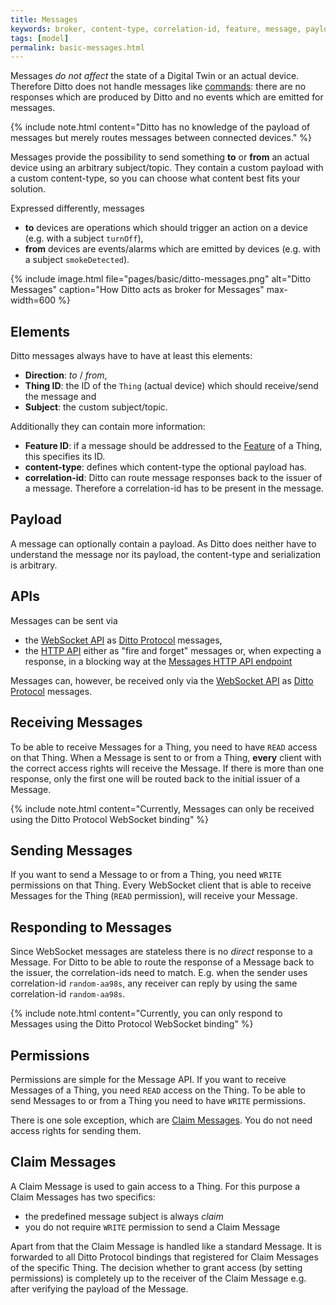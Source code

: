 ```yaml
---
title: Messages
keywords: broker, content-type, correlation-id, feature, message, payload, thing
tags: [model]
permalink: basic-messages.html
---
```


Messages *do not affect* the state of a Digital Twin or an actual device.
Therefore Ditto does not handle messages like [commands](basic-signals-command.html): there are no responses which are
produced by Ditto and no events which are emitted for messages.

  {%
    include note.html content="Ditto has no knowledge of the payload of messages but merely routes messages between
    connected devices."
  %}

Messages provide the possibility to send something **to** or **from** an actual device using an arbitrary subject/topic.
They contain a custom payload with a custom content-type, so you can choose what content best 
fits your solution.

Expressed differently, messages
* **to** devices are operations which should trigger an action on a device (e.g. with a subject `turnOff`),
* **from** devices are events/alarms which are emitted by devices (e.g. with a subject `smokeDetected`).

{% include image.html file="pages/basic/ditto-messages.png" alt="Ditto Messages" caption="How Ditto acts as broker for Messages" max-width=600 %}

## Elements

Ditto messages always have to have at least this elements:
* **Direction**: *to* / *from*,
* **Thing ID**: the ID of the `Thing` (actual device) which should receive/send the message and
* **Subject**: the custom subject/topic.

Additionally they can contain more information:
* **Feature ID**: if a message should be addressed to the [Feature](basic-feature.html) of a Thing, this specifies 
  its ID.
* **content-type**: defines which content-type the optional payload has.
* **correlation-id**: Ditto can route message responses back to the issuer of a message. Therefore a correlation-id has
  to be present in the message.

## Payload

A message can optionally contain a payload. As Ditto does neither have to understand the message nor its payload, the 
content-type and serialization is arbitrary.

## APIs

Messages can be sent via
* the [WebSocket API](protocol-bindings-websocket.html) as [Ditto Protocol](protocol-overview.html) messages,
* the [HTTP API](httpapi-overview.html) either as "fire and forget" messages or, when expecting a response, in a
  blocking way at the [Messages HTTP API endpoint](http-api-doc.html#/Messages)

Messages can, however, be received only via the [WebSocket API](protocol-bindings-websocket.html) as
[Ditto Protocol](protocol-overview.html) messages.

## Receiving Messages

To be able to receive Messages for a Thing, you need to have `READ` access on that Thing.
When a Message is sent to or from a Thing, **every** client with the correct
access rights will receive the Message. If there is more than one response, only the
first one will be routed back to the initial issuer of a Message.

{% include note.html content="Currently, Messages can only be received using the
 Ditto Protocol WebSocket binding" %}

## Sending Messages

If you want to send a Message to or from a Thing, you need `WRITE` permissions on that Thing.
Every WebSocket client that is able to receive Messages for the Thing (`READ` permission), will receive your Message.

## Responding to Messages

Since WebSocket messages are stateless there is no *direct* response to a Message.
For Ditto to be able to route the response of a Message back to the issuer, the
correlation-ids need to match. E.g. when the sender uses correlation-id `random-aa98s`,
any receiver can reply by using the same correlation-id `random-aa98s`.

{% include note.html content="Currently, you can only respond to Messages using the
 Ditto Protocol WebSocket binding" %}

## Permissions

Permissions are simple for the Message API. If you want to receive Messages of a Thing,
you need `READ` access on the Thing. To be able to send Messages to or from a Thing
you need to have `WRITE` permissions.

There is one sole exception, which are [Claim Messages](#claim-messages). You do
not need access rights for sending them.

## Claim Messages

A Claim Message is used to gain access to a Thing. For this purpose a Claim Messages has two specifics:
* the predefined message subject is always *claim*
* you do not require `WRITE` permission to send a Claim Message

Apart from that the Claim Message is handled like a standard Message. It is forwarded to all Ditto Protocol bindings 
that registered for Claim Messages of the specific Thing. The decision whether to grant access (by setting permissions) 
is completely up to the receiver of the Claim Message e.g. after verifying the payload of the Message.
